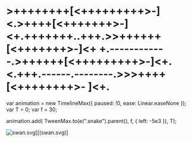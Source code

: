 <!DOCTYPE html>
<h1 class="snake">
>++++++++[<+++++++++>-]<.>++++[<+++++++>-]<+.+++++++..+++.>>++++++[<+++++++>-]<+ +.------------.>++++++[<+++++++++>-]<+.<.+++.------.--------.>>>++++[<++++++++>- ]<+.
</h1>

var animation = new TimelineMax({
    paused: !0,
    ease: Linear.easeNone
});
var T = 0;
var f = 30;

animation.add(
  TweenMax.to(e(".snake").parent(), f, {
        left: -5e3
}), T);

![swan.svg](swan.svg)[[(swan.svg)]

</body>
</html> 
